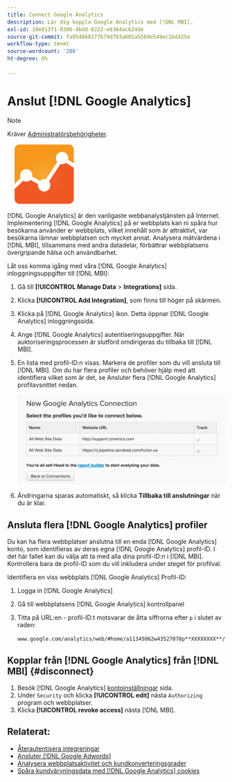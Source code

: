 ```yaml
---
title: Connect Google Analytics
description: Lär dig koppla Google Analytics med [!DNL MBI].
exl-id: 10e813f1-0306-4bdd-8222-e6364ac624de
source-git-commit: fa954868177b79d703a601a55b9e549ec1bd425e
workflow-type: tm+mt
source-wordcount: '288'
ht-degree: 0%

---
```


# Anslut [!DNL Google Analytics]

>[!NOTE]
>
>Kräver [Administratörsbehörigheter](../../../administrator/user-management/user-management.md).

![](../../../assets/google-analytics-logo.png)

[!DNL Google Analytics] är den vanligaste webbanalystjänsten på Internet. Implementering [!DNL Google Analytics] på er webbplats kan ni spåra hur besökarna använder er webbplats, vilket innehåll som är attraktivt, var besökarna lämnar webbplatsen och mycket annat. Analysera mätvärdena i [!DNL MBI], tillsammans med andra datadelar, förbättrar webbplatsens övergripande hälsa och användbarhet.

Låt oss komma igång med våra [!DNL Google Analytics] inloggningsuppgifter till [!DNL MBI]:

1. Gå till **[!UICONTROL Manage Data** > **Integrations]** sida.
1. Klicka **[!UICONTROL Add Integration]**, som finns till höger på skärmen.
1. Klicka på [!DNL Google Analytics] ikon. Detta öppnar [!DNL Google Analytics] inloggningssida.
1. Ange [!DNL Google Analytics] autentiseringsuppgifter. När auktoriseringsprocessen är slutförd omdirigeras du tillbaka till [!DNL MBI].
1. En lista med profil-ID:n visas. Markera de profiler som du vill ansluta till [!DNL MBI]. Om du har flera profiler och behöver hjälp med att identifiera vilket som är det, se Ansluter flera [!DNL Google Analytics] profilavsnittet nedan.

   ![](../../../assets/list-profile-id.png)<!--{: width="600px"}-->

1. Ändringarna sparas automatiskt, så klicka **Tillbaka till anslutningar** när du är klar.

## Ansluta flera [!DNL Google Analytics] profiler

Du kan ha flera webbplatser anslutna till en enda [!DNL Google Analytics] konto, som identifieras av deras egna [!DNL Google Analytics] profil-ID. I det här fallet kan du välja att ta med alla dina profil-ID:n i [!DNL MBI]. Kontrollera bara de profil-ID som du vill inkludera under steget för profilval.

Identifiera en viss webbplats [!DNL Google Analytics] Profil-ID:

1. Logga in [!DNL Google Analytics]
1. Gå till webbplatsens [!DNL Google Analytics] kontrollpanel
1. Titta på URL:en - profil-ID:t motsvarar de åtta siffrorna efter `p` i slutet av raden:

   `www.google.com/analytics/web/#home/a11345062w43527078p**XXXXXXXX**/`

## Kopplar från [!DNL Google Analytics] från [!DNL MBI] {#disconnect}

1. Besök [!DNL Google Analytics] [kontoinställningar](https://www.google.com/accounts/) sida.
1. Under `Security` och klicka **[!UICONTROL edit]** nästa `Authorizing` program och webbplatser.
1. Klicka **[!UICONTROL revoke access]** nästa [!DNL MBI].

## Relaterat:

* [Återautentisera integreringar](https://experienceleague.adobe.com/docs/commerce-knowledge-base/kb/how-to/mbi-reauthenticating-integrations.html?lang=en)
* [Ansluter [!DNL Google Adwords]](../integrations/google-adwords.md)
* [Analysera webbplatsaktivitet och kundkonverteringsgrader](../../analysis/web-act-cust-conversion.md)
* [Spåra kundvärvningsdata med [!DNL Google Analytics] cookies](../../analysis/google-track-user-acq.md)
